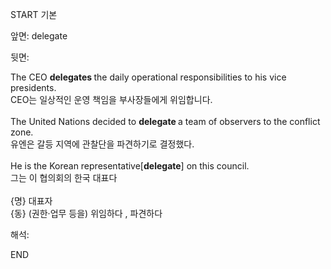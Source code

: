 START
기본

앞면:
delegate


뒷면:
<div>The CEO <b>delegates </b>the daily operational responsibilities to his vice presidents.<br></div><div>CEO는 일상적인 운영 책임을 부사장들에게 위임합니다.<br></div><div><br></div><div>The United Nations decided to <b>delegate </b>a team of observers to the conflict zone.<br></div><div>유엔은 갈등 지역에 관찰단을 파견하기로 결정했다.</div><div><br></div><div><div>He is the Korean representative[<strong>delegate</strong>] on this council. </div><div><div>그는 이 협의회의 한국 대표다</div></div></div><div><br></div><div>{명} 대표자 </div><div>{동} (권한·업무 등을) 위임하다 , 파견하다<br></div>


해석:

END